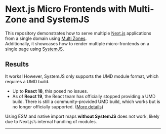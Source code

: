 # Next.js Micro Frontends with Multi-Zone and SystemJS

This repository demonstrates how to serve multiple [Next.js](https://nextjs.org/) applications from a single domain using [Multi Zones](https://nextjs.org/docs/advanced-features/multi-zones).  
Additionally, it showcases how to render multiple micro-frontends on a single page using [SystemJS](https://github.com/systemjs/systemjs).

## Results

It works! However, SystemJS only supports the UMD module format, which requires a UMD build.

- Up to **React 18**, this posed no issues.
- As of **React 19**, the React team has officially stopped providing a UMD build. There is still a community-provided UMD build, which works but is no longer officially supported. ([More details](https://github.com/facebook/react/issues/31867))

Using ESM and native import maps **without SystemJS** does not work, likely due to Next.js’s internal handling of modules.

---

